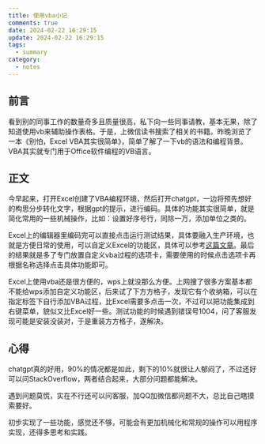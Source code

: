 ```yaml
---
title: 使用vba小记
comments: true
date: 2024-02-22 16:29:15
update: 2024-02-22 16:29:15
tags:  
  - summary
category:
  - notes
---
```

## 前言
看到别的同事工作的数量奇多且质量很高，私下向一些同事请教，基本无果，除了知道使用vb来辅助操作表格。于是，上微信读书搜索了相关的书籍。昨晚浏览了一本《别怕，Excel VBA其实很简单》，简单了解了一下vb的语法和编程背景。VBA其实就专门用于Office软件编程的VB语言。

## 正文
今早起来，打开Excel创建了VBA编程环境，然后打开chatgpt，一边将预先想好的构思分步转化文字，根据gpt的提示，进行编码。具体的功能其实很简单，就是简化常用的一些机械操作，比如：设置好序号行，同除一万，添加单位之类的。

Excel上的编辑器里编码完可以直接点击运行测试结果，具体要融入生产环境，也就是方便日常的使用，可以自定义Excel的功能区，具体可以参考[这篇文章](https://www.lanrenexcel.com/customization-ribbon/)。最后的结果就是多了专门放置自定义vba过程的选项卡，需要使用的时候点击选项卡再根据名称选择点击具体功能即可。

Excel上使用vba还是很方便的，wps上就没那么方便。上网搜了很多方案基本都不能给wps添加自定义功能区，后来试了下方方格子，发现它有个收纳箱，可以在指定标签下自行添加VBA过程，比Excel需要多点击一次，不过可以把功能集成到右键菜单，貌似又比Excel好一些。测试功能的时候遇到错误号1004，问了客服发现可能是安装没装对，于是重装方方格子，遂解决。

## 心得

chatgpt真的好用，90%的情况都是如此，剩下的10%就很让人郁闷了，不过还好可以问StackOverflow，两者结合起来，大部分问题都能解决。

遇到问题莫慌，实在不行还可以问客服，加QQ加微信都问题不大，总比自己瞎摸索要好。

初步实现了一些功能，感觉还不够，可能会有更加机械化和常规的操作可以用程序实现，还得多思考和实践。